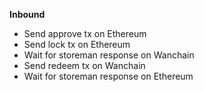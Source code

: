 __Inbound__
- Send approve tx on Ethereum
- Send lock tx on Ethereum
- Wait for storeman response on Wanchain
- Send redeem tx on Wanchain
- Wait for storeman response on Ethereum
